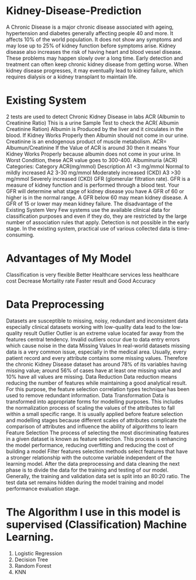 # Kidney-Disease-Prediction
A Chronic Disease is a major chronic disease associated with ageing, hypertension and diabetes generally affecting people 40 and more.
It affects 10% of the world population.
It does not show any symptoms and may lose up to 25% of kidney function before symptoms arise.
Kidney disease also increases the risk of having heart and blood vessel disease. These problems may happen slowly over a long time. Early detection and treatment can often keep chronic kidney disease from getting worse. When kidney disease progresses, it may eventually lead to kidney failure, which requires dialysis or a kidney transplant to maintain life.
# Existing System   
2 tests are used to detect Chronic Kidney Disease in labs
ACR (Albumin to Creatinine Ratio)
This is a urine Sample Test to check the ACR( Albumin Creatinine Ration) Albumin is Produced by the liver and it circulates in the blood. If Kidney Works Properly then Albumin should not come in our urine. Creatinine is an endogenous product of muscle metabolism.
ACR= Albumun/Creatinine
If the Value of ACR is around 30 then it means Your Kidney Works Properly because albumin does not come in your urine.
In Worst Condition, these ACR value goes to 300-400.
Albuminuria (ACR) Categories:
Category	ACR(mg/mmol)	Description
A1	<3 mg/mmol	Normal to mildly increased
A2	3-30 mg/mmol	Moderately increased (CKD)
A3	>30 mg/mmol	Severely increased (CKD)
GFR (glomerular filtration rate). GFR is a measure of kidney function and is performed through a blood test. Your GFR will determine what stage of kidney disease you have 
A GFR of 60 or higher is in the normal range. A GFR below 60 may mean kidney disease. A GFR of 15 or lower may mean kidney failure.
The disadvantage of the Existing System
Very Few systems use the available clinical data for classification purposes and even if they do, they are restricted by the large number of association rules that apply.
Detection is not possible in the early stage.
In the existing system, practical use of various collected data is time-consuming.
# Advantages of My Model
Classification is very flexible
Better Healthcare services less healthcare cost
Decrease Mortality rate
Faster result and Good Accuracy

#  Data Preprocessing 
Datasets are susceptible to missing, noisy, redundant and inconsistent data especially clinical datasets working with low-quality data lead to the low-quality result
Outlier
Outlier is an extreme value located far away from the features central tendency. Invalid outliers occur due to data entry errors which cause noise in the data
Missing Values
In real-world datasets missing data is a very common issue, especially in the medical area. Usually, every patient record and every attribute contains some missing values. Therefore the chronic Kidney Disease dataset has around 78% of its variables having missing value; around 56% of cases have at least one missing value and 10% have all values are missing.
Data Reduction
Data reduction means reducing the number of features while maintaining a good analytical result. For this purpose, the feature selection correlation types technique has been used to remove redundant information.
Data Transformation
Data is transformed into appropriate forms for modelling purposes. This includes the normalization process of scaling the values of the attributes to fall within a small specific range. It is usually applied before feature selection and modelling stages because different scales of attributes complicate the comparison of attributes and influence the ability of algorithms to learn
Feature Selection
The process of selecting the most discriminating features in a given dataset is known as feature selection. This process is enhancing the model performance, reducing overfitting and reducing the cost  of building a model 
Filter features selection methods select features that have a stronger relationship with the outcome variable independent of the learning model.
After the data preprocessing and data cleaning the next phase is to divide the data for the training and testing of our model.
Generally, the training and validation data set is split into an 80:20 ratio. The test data set remains hidden during the model training and model performance evaluation stage. 
                               
# The Algorithm I use in this model is supervised (Classification) Machine Learning.
1) Logistic Regression
3) Decision Tree
2) Random Forest
3) KNN

